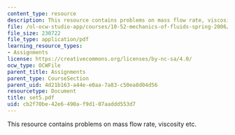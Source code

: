 ```yaml
---
content_type: resource
description: This resource contains problems on mass flow rate, viscosity etc.
file: /ol-ocw-studio-app/courses/10-52-mechanics-of-fluids-spring-2006/cb2f70be42e6490af9d107aaddd553d7_set5.pdf
file_size: 230722
file_type: application/pdf
learning_resource_types:
- Assignments
license: https://creativecommons.org/licenses/by-nc-sa/4.0/
ocw_type: OCWFile
parent_title: Assignments
parent_type: CourseSection
parent_uid: 4d21b163-a44e-e0aa-7a83-c50ea8d04d56
resourcetype: Document
title: set5.pdf
uid: cb2f70be-42e6-490a-f9d1-07aaddd553d7
---
```

This resource contains problems on mass flow rate, viscosity etc.